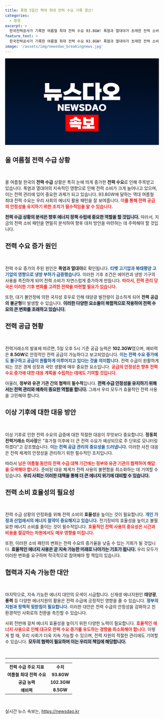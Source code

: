 ```yaml
---
title: 폭염 5일간 역대 최대 전력 수요 기록 경신!
categories:
  - 환경
excerpt: >
  한국전력공사가 기록한 여름철 최대 전력 수요 93.8GW! 폭염과 열대야가 초래한 전력 소비 급증, 올해 최대 수요는 앞으로도 계속될 전망. 전력 안정성을 유지하기 위한 정부와 기관의 노력은? 클릭해서 확인해보세요!
feature_text: >
  한국전력공사가 기록한 여름철 최대 전력 수요 93.8GW! 폭염과 열대야가 초래한 전력 소비 급증, 올해 최대 수요는 앞으로도 계속될 전망. 전력 안정성을 유지하기 위한 정부와 기관의 노력은? 클릭해서 확인해보세요!
image: '/assets/img/newsdao_breakingnews.jpg'
---
```


<p><img src="/assets/img/newsdao_breakingnews.jpg" alt="koreaapp 속보" /></p>

<h2 data-ke-size="size26">올 여름철 전력 수급 상황</h2>

<p data-ke-size="size16">&nbsp;</p>

<p>올 여름철 한국의 <b>전력 수급</b> 상황은 특히 눈에 띄게 증가한 <b>전력 수요</b>로 인해 주목받고 있습니다. 폭염과 열대야의 지속적인 영향으로 인해 전력 소비가 크게 늘어나고 있으며, 이는 전력 관리에 있어 중요한 과제가 되고 있습니다. 93.8GW에 달하는 역대 여름철 최대 전력 수요는 우리 사회의 에너지 활용 패턴을 잘 보여줍니다. <b><span style="color: #ee2323;">이를 통해 전력 공급의 안정성을 유지하기 위한 조치가 필수적임을 알 수 있습니다.</span></b> </p>

<p><b><span style="background-color: #21538527;">전력 수급 상황의 분석은 향후 에너지 정책 수립에 중요한 역할을 할 것입니다.</span></b> 따라서, 지금의 전력 소비 패턴을 면밀히 분석하여 향후 대처 방안을 마련하는 데 주력해야 할 것입니다.</p>

<h2 data-ke-size="size26">전력 수요 증가 원인</h2>

<p data-ke-size="size16">&nbsp;</p>

<p>전력 수요 증가의 주된 원인은 <b>폭염과 열대야</b>로 확인됩니다. <b><span style="color: #1a5490;">티벳 고기압과 북태평양 고기압의 영향으로 냉방 부하가 급증했습니다.</span></b> 이러한 기후 조건은 에어컨과 냉방 기구의 사용을 촉진하게 되어 전력 소비가 자연스럽게 증가하게 만듭니다. <b><span style="color: #ee2323;">따라서, 전력 관리 당국은 이러한 기후 변화를 고려한 전략을 마련할 필요가 있습니다.</span></b> </p>

<p>또한, 대기 불안정에 의한 국지성 호우로 인해 태양광 발전량이 감소하게 되어 <b>전력 공급의 불균형</b>이 발생할 수 있습니다. <b><span style="background-color: #21538527;">이러한 다양한 요소들이 복합적으로 작용하여 전력 수요의 큰 변화를 초래하고 있습니다.</span></b></p>

<h2 data-ke-size="size26">전력 공급 현황</h2>

<p data-ke-size="size16">&nbsp;</p>

<p>전력거래소의 발표에 따르면, 5일 오후 5시 기준 공급 능력은 <b>102.3GW</b>였으며, 예비력은 <b>8.5GW</b>로 안정적인 전력 공급이 가능하다고 보고되었습니다. <b><span style="color: #1a5490;">이는 전력 수요 증가에도 불구하고 공급이 원활하게 이루어지고 있다는 것을 의미합니다.</span></b> 전력 수급이 원활하게 되는 것은 경제 성장과 국민 생활에 매우 중요한 요소입니다. <b><span style="color: #ee2323;">공급의 안정성은 향후 전력 수요 증가에 대한 대응 계획을 수립하는 데에도 기여할 것입니다.</span></b> </p>

<p>아울러, <b>정부와 유관 기관 간의 협력이 필수적</b>입니다. <b><span style="background-color: #21538527;">전력 수급 안정성을 유지하기 위해서는 전력 관리와 예측이 중요한 역할을 합니다.</span></b> 그래서 우리 모두가 효율적인 전력 사용을 고민해야 합니다.</p>

<h2 data-ke-size="size26">이상 기후에 대한 대응 방안</h2>

<p data-ke-size="size16">&nbsp;</p>

<p>이상 기후로 인한 전력 수요의 급증에 대한 적절한 대응이 무엇보다 중요합니다. <b>정동희 전력거래소 이사장</b>은 "휴가철 이후에 더 큰 전력 수요가 예상되므로 주 단위로 모니터링 하겠다"고 강조했습니다. <b><span style="color: #1a5490;">이는 전력 공급 관리의 중요성을 드러냅니다.</span></b> 이러한 사전 대응은 전력 체계의 안정성을 관리하기 위한 필수적인 조치입니다.</p>

<p>따라서 <b><span style="color: #ee2323;">남은 여름철 동안의 전력 수급 대책 기간에는 정부와 유관 기관이 협력하여 해답을 모색해야 합니다.</span></b> 준비된 대응 체계가 전력 사용의 불편함을 최소화하는 데 기여할 수 있습니다. <b><span style="background-color: #21538527;">우리 사회는 이러한 대책을 통해 더 큰 에너지 위기에 대비할 수 있습니다.</span></b></p>

<h2 data-ke-size="size26">전력 소비 효율성의 필요성</h2>

<p data-ke-size="size16">&nbsp;</p>

<p>전력 수급 상황의 안정화를 위해 전력 소비의 <b>효율성</b>을 높이는 것이 필요합니다. <b><span style="color: #1a5490;">개인 가정과 산업에서의 에너지 절약이 중요해지고 있습니다.</span></b> 전기장비의 효율성을 높이고 불필요한 에너지 소비를 줄이는 것이 필수적입니다. <b><span style="color: #ee2323;">효율적인 전력 사용의 중요성은 시간과 비용을 절감하는 차원에서도 매우 영향을 미칩니다.</span></b> </p>

<p>또한, 이러한 소비 패턴의 변화는 전력 수요의 증가율을 낮출 수 있는 기회가 될 것입니다. <b><span style="background-color: #21538527;">효율적인 에너지 사용은 곧 지속 가능한 미래로 나아가는 기초가 됩니다.</span></b>  우리 모두가 이러한 변화를 요구하며 적극적으로 참여해야 할 책임이 있습니다.</p>

<h2 data-ke-size="size26">협력과 지속 가능한 대안</h2>

<p data-ke-size="size16">&nbsp;</p>

<p>마지막으로, 지속 가능한 에너지 대안의 모색이 시급합니다. 신재생 에너지원인 <b>태양광</b>, <b>풍력</b> 등 다양한 에너지원의 활용은 전력 수급에 긍정적인 영향을 줄 수 있습니다. <b><span style="color: #1a5490;">정부의 지원과 정책적 뒷받침이 필요합니다.</span></b> 이러한 대안은 전력 수급의 안정성을 강화하고 친환경적인 사회로의 전환을 촉진할 수 있습니다.</p>

<p>사회 전반에 걸쳐 에너지 효율성을 높이기 위한 다양한 노력이 필요합니다. <b><span style="color: #ee2323;">효율적인 에너지 사용으로 인해 대규모 전력 수요 증가를 유도하는 경향을 최소화해야 합니다.</span></b> 이렇게 할 때, 우리 사회가 더욱 지속 가능할 수 있으며, 전력 자원의 적절한 관리에도 기여할 수 있습니다. <b><span style="background-color: #21538527;">모두의 협력이 필요하며 이는 우리의 책임에 해당합니다.</span></b> </p>

<p data-ke-size="size16">&nbsp;</p>

<hr />

<table style="width: 100%;">
  <tbody>
    <tr>
      <td style="text-align: center; height: 17px;"><b>전력 수급 주요 지표</b></td>
      <td style="text-align: center; height: 17px;"><b>수치</b></td>
    </tr>
    <tr>
      <td style="text-align: center; height: 17px;"><b>여름철 최대 전력 수요</b></td>
      <td style="text-align: center; height: 17px;"><b>93.8GW</b></td>
    </tr>
    <tr>
      <td style="text-align: center; height: 17px;"><b>공급 능력</b></td>
      <td style="text-align: center; height: 17px;"><b>102.3GW</b></td>
    </tr>
    <tr>
      <td style="text-align: center; height: 17px;"><b>예비력</b></td>
      <td style="text-align: center; height: 17px;"><b>8.5GW</b></td>
    </tr>
  </tbody>
</table> 

<p data-ke-size="size16">&nbsp;</p>
실시간 뉴스 속보는, <a href="https://newsdao.kr" rel="dofollow">https://newsdao.kr</a>


